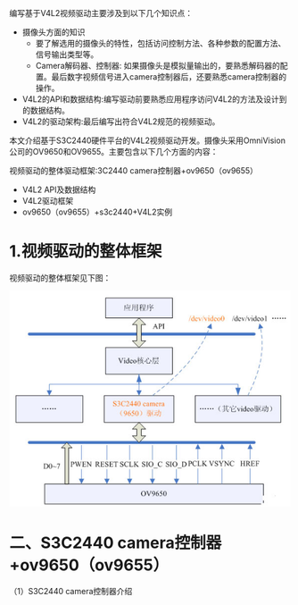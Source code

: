 编写基于V4L2视频驱动主要涉及到以下几个知识点：

* 摄像头方面的知识
	* 要了解选用的摄像头的特性，包括访问控制方法、各种参数的配置方法、信号输出类型等。
	* Camera解码器、控制器: 如果摄像头是模拟量输出的，要熟悉解码器的配置。最后数字视频信号进入camera控制器后，还要熟悉camera控制器的操作。
* V4L2的API和数据结构:编写驱动前要熟悉应用程序访问V4L2的方法及设计到的数据结构。
* V4L2的驱动架构:最后编写出符合V4L2规范的视频驱动。

本文介绍基于S3C2440硬件平台的V4L2视频驱动开发。摄像头采用OmniVision公司的OV9650和OV9655。主要包含以下几个方面的内容：

视频驱动的整体驱动框架:3C2440 camera控制器+ov9650（ov9655）

* V4L2 API及数据结构
* V4L2驱动框架
* ov9650（ov9655）+s3c2440+V4L2实例

# 1.视频驱动的整体框架

视频驱动的整体框架见下图：

![](image/camera_01.gif)

# 二、S3C2440 camera控制器+ov9650（ov9655）

（1）S3C2440 camera控制器介绍
